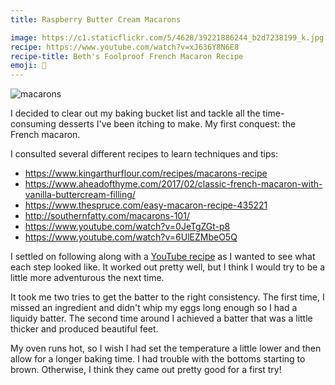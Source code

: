 ```yaml
---
title: Raspberry Butter Cream Macarons

image: https://c1.staticflickr.com/5/4628/39221886244_b2d7238199_k.jpg
recipe: https://www.youtube.com/watch?v=xJ636Y8N6E8
recipe-title: Beth's Foolproof French Macaron Recipe
emoji: 🍪
---
```


<div class="photos">
<img src="https://c1.staticflickr.com/5/4628/39221886244_b2d7238199_k.jpg" alt="macarons">
</div>

I decided to clear out my baking bucket list and tackle all the time-consuming desserts I've been itching to make. My first conquest: the French macaron.

I consulted several different recipes to learn techniques and tips:

- <https://www.kingarthurflour.com/recipes/macarons-recipe>
- <https://www.aheadofthyme.com/2017/02/classic-french-macaron-with-vanilla-buttercream-filling/>
- <https://www.thespruce.com/easy-macaron-recipe-435221>
- <http://southernfatty.com/macarons-101/>
- <https://www.youtube.com/watch?v=0JeTgZGt-p8>
- <https://www.youtube.com/watch?v=6UlEZMbeO5Q>

I settled on following along with a [YouTube recipe](https://www.youtube.com/watch?v=xJ636Y8N6E8) as I wanted to see what each step looked like. It worked out pretty well, but I think I would try to be a little more adventurous the next time.

It took me two tries to get the batter to the right consistency. The first time, I missed an ingredient and didn't whip my eggs long enough so I had a liquidy batter. The second time around I achieved a batter that was a little thicker and produced beautiful feet.

My oven runs hot, so I wish I had set the temperature a little lower and then allow for a longer baking time. I had trouble with the bottoms starting to brown. Otherwise, I think they came out pretty good for a first try!
